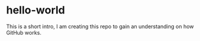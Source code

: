 # hello-world

This is a short intro, 
I am creating this repo to gain an understanding on how GitHub works. 
